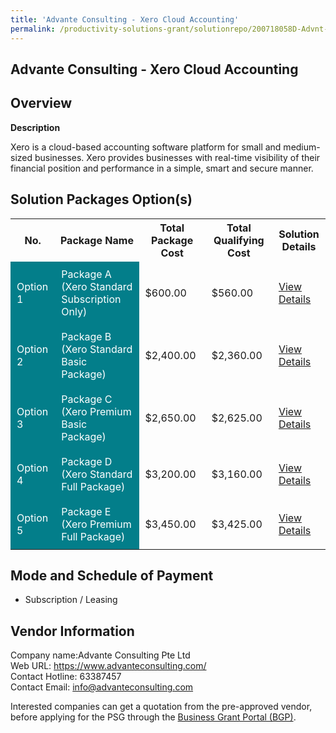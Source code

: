 ```yaml
---
title: 'Advante Consulting - Xero Cloud Accounting'
permalink: /productivity-solutions-grant/solutionrepo/200718058D-Advnt-Consultng--Xro-Cloud-Accountng
---
```


## Advante Consulting - Xero Cloud Accounting

## Overview

**Description**

Xero is a cloud-based accounting software platform for small and medium-sized businesses. Xero provides businesses with real-time visibility of their financial position and performance in a simple, smart and secure manner.

## Solution Packages Option(s)

<table>
<tr>
<th><b>No.</b></th>
<th><b>Package Name</b></th>
<th><b>Total Package Cost</b></th>
<th><b>Total Qualifying Cost</b></th>
<th><b>Solution Details</b></th>
</tr>
<tr>
<td style='padding: 10px; background-color: #037E8A; color: #FFFFFF;'>Option 1</td>
<td style='padding: 10px; background-color: #037E8A; color: #FFFFFF;'>Package A (Xero Standard Subscription Only)</td>
<td style='padding: 10px;'>$600.00</td>
<td style='padding: 10px;'>$560.00</td>
<td style='padding: 10px;'><a href='/images/psg/Advante_Desensitised_Annex_3_Part_1.pdf' target='_blank'>View Details</a></td>
</tr>
<tr>
<td style='padding: 10px; background-color: #037E8A; color: #FFFFFF;'>Option 2</td>
<td style='padding: 10px; background-color: #037E8A; color: #FFFFFF;'>Package B (Xero Standard Basic Package)</td>
<td style='padding: 10px;'>$2,400.00</td>
<td style='padding: 10px;'>$2,360.00</td>
<td style='padding: 10px;'><a href='/images/psg/Advante_Desensitised_Annex_3_Part_2.pdf' target='_blank'>View Details</a></td>
</tr>
<tr>
<td style='padding: 10px; background-color: #037E8A; color: #FFFFFF;'>Option 3</td>
<td style='padding: 10px; background-color: #037E8A; color: #FFFFFF;'>Package C (Xero Premium Basic Package)</td>
<td style='padding: 10px;'>$2,650.00</td>
<td style='padding: 10px;'>$2,625.00</td>
<td style='padding: 10px;'><a href='/images/psg/Advante_Desensitised_Annex_3_Part_3.pdf' target='_blank'>View Details</a></td>
</tr>
<tr>
<td style='padding: 10px; background-color: #037E8A; color: #FFFFFF;'>Option 4</td>
<td style='padding: 10px; background-color: #037E8A; color: #FFFFFF;'>Package D (Xero Standard Full Package)</td>
<td style='padding: 10px;'>$3,200.00</td>
<td style='padding: 10px;'>$3,160.00</td>
<td style='padding: 10px;'><a href='/images/psg/Advante_Desensitised_Annex_3_Part_4.pdf' target='_blank'>View Details</a></td>
</tr>
<tr>
<td style='padding: 10px; background-color: #037E8A; color: #FFFFFF;'>Option 5</td>
<td style='padding: 10px; background-color: #037E8A; color: #FFFFFF;'>Package E (Xero Premium Full Package)</td>
<td style='padding: 10px;'>$3,450.00</td>
<td style='padding: 10px;'>$3,425.00</td>
<td style='padding: 10px;'><a href='/images/psg/Advante_Desensitised_Annex_3_Part_5.pdf' target='_blank'>View Details</a></td>
</tr>
</table>

## Mode and Schedule of Payment

 - Subscription / Leasing

## Vendor Information

 Company name:Advante Consulting Pte Ltd<br>Web URL: https://www.advanteconsulting.com/ <br>Contact Hotline: 63387457 <br>Contact Email: info@advanteconsulting.com 

Interested companies can get a quotation from the pre-approved vendor, before applying for the PSG through the <a href='https://www.businessgrants.gov.sg/' target='_blank' rel='noopener'>Business Grant Portal (BGP)</a>.

<script src="/jquery/resize-tables.js"></script>
